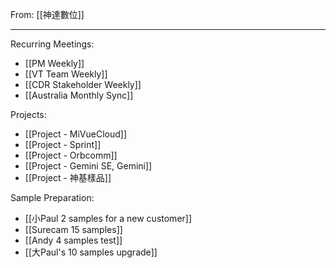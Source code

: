From: [[神達數位]]

---
Recurring Meetings:
- [[PM Weekly]]
- [[VT Team Weekly]]
- [[CDR Stakeholder Weekly]]
- [[Australia Monthly Sync]]

Projects:
- [[Project - MiVueCloud]]
- [[Project - Sprint]]
- [[Project - Orbcomm]]
- [[Project - Gemini SE, Gemini]]
- [[Project - 神基樣品]]

Sample Preparation:
- [[小Paul 2 samples for a  new customer]]
- [[Surecam 15 samples]]
- [[Andy 4 samples test]]
- [[大Paul's 10 samples upgrade]]
